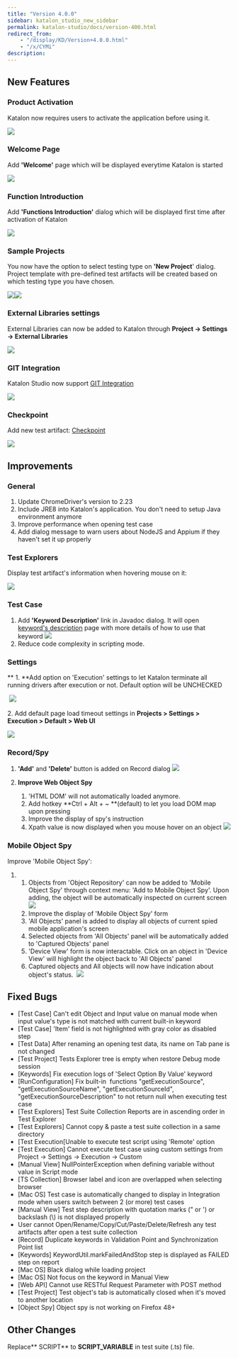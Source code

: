 ```yaml
---
title: "Version 4.0.0"
sidebar: katalon_studio_new_sidebar
permalink: katalon-studio/docs/version-400.html
redirect_from:
    - "/display/KD/Version+4.0.0.html"
    - "/x/CYMi"
description:
---
```

New Features
------------

### Product Activation

Katalon now requires users to activate the application before using it.

![](../../images/katalon-studio/docs/version-400/image2016-9-7-173A543A17.png)

### Welcome Page

Add **'Welcome'** page which will be displayed everytime Katalon is started

![](../../images/katalon-studio/docs/version-400/image2016-9-7-113A373A5.png)

### Function Introduction

Add **'Functions Introduction'** dialog which will be displayed first time after activation of Katalon

![](../../images/katalon-studio/docs/version-400/image2016-9-7-113A383A13.png)

### Sample Projects

You now have the option to select testing type on **'New Project**' dialog. Project template with pre-defined test artifacts will be created based on which testing type you have chosen.

![](../../images/katalon-studio/docs/version-400/image2016-8-28-103A63A4.png)![](../../images/katalon-studio/docs/version-400/image2016-8-28-103A63A14.png)

### External Libraries settings

External Libraries can now be added to Katalon through **Project -> Settings -> External Libraries**

![](../../images/katalon-studio/docs/version-400/image2016-8-28-93A503A44.png)

### GIT Integration

Katalon Studio now support [GIT Integration](/pages/viewpage.action?pageId=2261849)

![](../../images/katalon-studio/docs/version-400/image2016-9-7-123A443A51.png)

### Checkpoint

Add new test artifact: [Checkpoint](/pages/viewpage.action?pageId=2261817)

![](../../images/katalon-studio/docs/version-400/image2016-9-7-123A433A24.png)

Improvements
------------

### General

1.  Update ChromeDriver's version to 2.23
2.  Include JRE8 into Katalon's application. You don't need to setup Java environment anymore
3.  Improve performance when opening test case
4.  Add dialog message to warn users about NodeJS and Appium if they haven't set it up properly

### Test Explorers

Display test artifact's information when hovering mouse on it:

![](../../images/katalon-studio/docs/version-400/image2016-9-7-203A503A5.png)

### Test Case

1.  Add **'Keyword Description'** link in Javadoc dialog. It will open [keyword's description](http://docs.katalon.com/display/KD/Keyword+Index) page with more details of how to use that keyword
    ![](../../images/katalon-studio/docs/version-400/image2016-8-28-93A523A28.png)
2.  Reduce code complexity in scripting mode. 

### Settings

** 1. **Add option on 'Execution' settings to let Katalon terminate all running drivers after execution or not. Default option will be UNCHECKED

 ![](../../images/katalon-studio/docs/version-400/image2016-9-7-203A533A29.png)

2. Add default page load timeout settings in **Projects > Settings > Execution > Default > Web UI**

![](../../images/katalon-studio/docs/version-400/image2016-8-28-103A593A43.png)

### Record/Spy

1.  **'Add'** and **'Delete'** button is added on Record dialog
    ![](../../images/katalon-studio/docs/version-400/image2016-8-28-93A553A52.png)


2.  **Improve Web Object Spy**
    1.  'HTML DOM' will not automatically loaded anymore.
    2.  Add hotkey **Ctrl + Alt + ~ **(default) to let you load DOM map upon pressing
    3.  Improve the display of spy's instruction
    4.  Xpath value is now displayed when you mouse hover on an object
        ![](../../images/katalon-studio/docs/version-400/image2016-8-28-103A13A47.png)



### Mobile Object Spy

Improve 'Mobile Object Spy':

1.  1.  Objects from 'Object Repository' can now be added to 'Mobile Object Spy' through context menu: 'Add to Mobile Object Spy'. Upon adding, the object will be automatically inspected on current screen
        ![](../../images/katalon-studio/docs/version-400/image2016-8-28-123A23A5.png)
    2.  Improve the display of 'Mobile Object Spy' form
    3.  'All Objects' panel is added to display all objects of current spied mobile application's screen
    4.  Selected objects from 'All Objects' panel will be automatically added to 'Captured Objects' panel
    5.  'Device View' form is now interactable. Click on an object in 'Device View' will highlight the object back to 'All Objects' panel
    6.  Captured objects and All objects will now have indication about object's status. 
        ![](../../images/katalon-studio/docs/version-400/image2016-8-28-113A593A48.png)

Fixed Bugs
----------

*   \[Test Case\] Can't edit Object and Input value on manual mode when input value's type is not matched with current built-in keyword
*   \[Test Case\] 'Item' field is not highlighted with gray color as disabled step
*   \[Test Data\] After renaming an opening test data, its name on Tab pane is not changed
*   \[Test Project\] Tests Explorer tree is empty when restore Debug mode session
*   \[Keywords\] Fix execution logs of 'Select Option By Value' keyword
*   \[RunConfiguration\] Fix built-in  functions "getExecutionSource", "getExecutionSourceName", "getExecutionSourceId", "getExecutionSourceDescription" to not return null when executing test case
*   \[Test Explorers\] Test Suite Collection Reports are in ascending order in Test Explorer
*   \[Test Explorers\] Cannot copy & paste a test suite collection in a same directory
*   \[Test Execution\[Unable to execute test script using 'Remote' option
*   \[Test Execution\] Cannot execute test case using custom settings from Project -> Settings -> Execution -> Custom
*   \[Manual View\] NullPointerException when defining variable without value in Script mode
*   \[TS Collection\] Browser label and icon are overlapped when selecting browser
*   \[Mac OS\] Test case is automatically changed to display in Integration mode when users switch between 2 (or more) test cases
*   \[Manual View\] Test step description with quotation marks (" or ') or backslash (\\) is not displayed properly
*   User cannot Open/Rename/Copy/Cut/Paste/Delete/Refresh any test artifacts after open a test suite collection
*   \[Record\] Duplicate keywords in Validation Point and Synchronization Point list
*   \[Keywords\] KeywordUtil.markFailedAndStop step is displayed as FAILED step on report
*   \[Mac OS\] Black dialog while loading project
*   \[Mac OS\] Not focus on the keyword in Manual View
*   \[Web API\] Cannot use RESTful Request Parameter with POST method
*   \[Test Project\] Test object's tab is automatically closed when it's moved to another location
*   \[Object Spy\] Object spy is not working on Firefox 48+

Other Changes
-------------

Replace** <type>SCRIPT<type>** to **<type>SCRIPT_VARIABLE</type>** in test suite (.ts) file.
